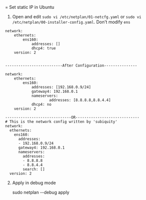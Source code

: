 = Set static IP in Ubuntu

1. Open and edit `sudo vi /etc/netplan/01-netcfg.yaml` or `sudo vi /etc/netplan/00-installer-config.yaml`. Don't modify `ens`

```
network:
    ethernets:
        ens160:
            addresses: []
            dhcp4: true
    version: 2


--------------------------After Configuration---------------

network:
    ethernets:
        ens160:
            addresses: [192.168.0.9/24]
            gateway4: 192.168.0.1
            nameservers:
                    addresses: [8.8.8.8,8.8.4.4]
            dhcp4: no
    version: 2
    
------------------------------OR-----------------------------
# This is the network config written by 'subiquity'
network:
  ethernets:
    ens160:
      addresses:
      - 192.168.0.9/24
      gateway4: 192.168.0.1
      nameservers:
        addresses:
        - 8.8.8.8
        - 8.8.4.4
        search: []
  version: 2

```

2. Apply in debug mode


    sudo netplan --debug apply

    
  
